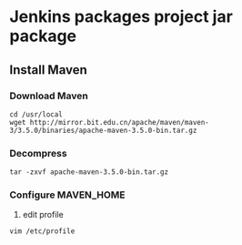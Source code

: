 # Jenkins packages project jar package
## Install Maven

### Download Maven

```shell script
cd /usr/local
wget http://mirror.bit.edu.cn/apache/maven/maven-3/3.5.0/binaries/apache-maven-3.5.0-bin.tar.gz
```

### Decompress
```shell script
tar -zxvf apache-maven-3.5.0-bin.tar.gz
```

### Configure MAVEN_HOME

1. edit profile
```shell script
vim /etc/profile
```






